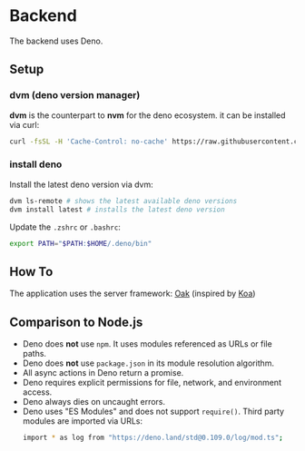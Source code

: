 # Backend

The backend uses Deno.

## Setup

### dvm (deno version manager)

**dvm** is the counterpart to **nvm** for the deno ecosystem. it can be installed via curl:

```bash
curl -fsSL -H 'Cache-Control: no-cache' https://raw.githubusercontent.com/axetroy/dvm/master/install.sh | bash
```

### install deno

Install the latest deno version via dvm:

```bash
dvm ls-remote # shows the latest available deno versions
dvm install latest # installs the latest deno version
```

Update the `.zshrc` or `.bashrc`:

```bash
export PATH="$PATH:$HOME/.deno/bin"
```

## How To

The application uses the server framework: [Oak](https://github.com/oakserver/oak) (inspired by [Koa](https://github.com/koajs/koa/))

## Comparison to Node.js

- Deno does **not** use `npm`. It uses modules referenced as URLs or file paths.
- Deno does **not** use `package.json` in its module resolution algorithm.
- All async actions in Deno return a promise.
- Deno requires explicit permissions for file, network, and environment access.
- Deno always dies on uncaught errors.
- Deno uses "ES Modules" and does not support `require()`. Third party modules are imported via URLs:
  ```bash
  import * as log from "https://deno.land/std@0.109.0/log/mod.ts";
  ```
